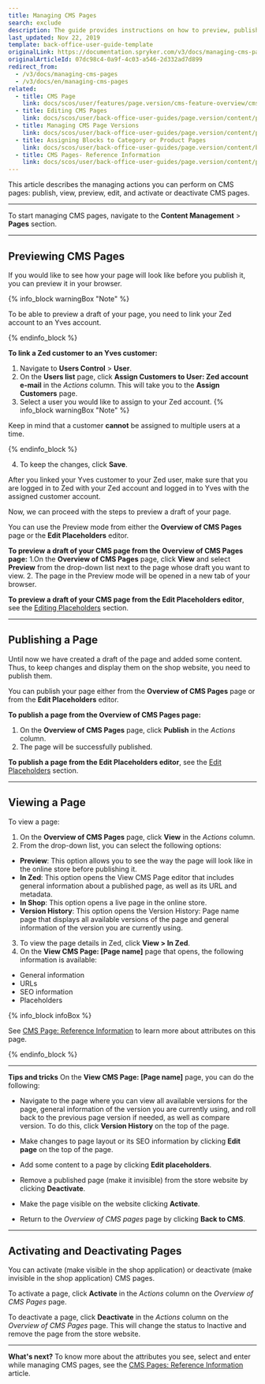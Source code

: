 ```yaml
---
title: Managing CMS Pages
search: exclude
description: The guide provides instructions on how to preview, publish, update and activate or deactivate CMS pages in the Back Office.
last_updated: Nov 22, 2019
template: back-office-user-guide-template
originalLink: https://documentation.spryker.com/v3/docs/managing-cms-pages
originalArticleId: 07dc98c4-0a9f-4c03-a546-2d332ad7d899
redirect_from:
  - /v3/docs/managing-cms-pages
  - /v3/docs/en/managing-cms-pages
related:
  - title: CMS Page
    link: docs/scos/user/features/page.version/cms-feature-overview/cms-pages-overview.html
  - title: Editing CMS Pages
    link: docs/scos/user/back-office-user-guides/page.version/content/pages/editing-cms-pages.html
  - title: Managing CMS Page Versions
    link: docs/scos/user/back-office-user-guides/page.version/content/pages/managing-cms-page-versions.html
  - title: Assigning Blocks to Category or Product Pages
    link: docs/scos/user/back-office-user-guides/page.version/content/blocks/assigning-blocks-to-category-or-product-pages.html
  - title: CMS Pages- Reference Information
    link: docs/scos/user/back-office-user-guides/page.version/content/pages/references/cms-pages-reference-information.html
---
```


This article describes the managing actions you can perform on CMS pages:
publish, view, preview, edit, and activate or deactivate CMS pages.

***

To start managing CMS pages, navigate to the **Content Management** > **Pages** section.
***

## Previewing CMS Pages
If you would like to see how your page will look like before you publish it, you can preview it in your browser.

{% info_block warningBox "Note" %}

To be able to preview a draft of your page, you need to link your Zed account to an Yves account.

{% endinfo_block %}

**To link a Zed customer to an Yves customer:**

1. Navigate to **Users Control** > **User**.
2. On the **Users list** page, click **Assign Customers to User: Zed account e-mail** in the _Actions_ column. This will take you to the **Assign Customers** page.
3. Select a user you would like to assign to your Zed account.
  {% info_block warningBox "Note" %}
  
  Keep in mind that a customer **cannot** be assigned to multiple users at a time.

  {% endinfo_block %}

4. To keep the changes, click **Save**.

After you linked your Yves customer to your Zed user, make sure that you are logged in to Zed with your Zed account and logged in to Yves with the assigned customer account.

Now, we can proceed with the steps to preview a draft of your page.

You can use the Preview mode from either the **Overview of CMS Pages** page or the **Edit Placeholders** editor.

**To preview a draft of your CMS page from the Overview of CMS Pages page:**
1.On the **Overview of CMS Pages** page, click **View** and select **Preview** from the drop-down list next to the page whose draft you want to view.
2. The page in the Preview mode will be opened in a new tab of your browser.

**To preview a draft of your CMS page from the Edit Placeholders editor**, see the [Editing Placeholders](/docs/scos/user/back-office-user-guides/{{page.version}}/content/pages/editing-cms-pages.html#selecting-the-placeholders-option) section.
***

## Publishing a Page

Until now we have created a draft of the page and added some content. Thus, to keep changes and display them on the shop website, you need to publish them.

You can publish your page either from the **Overview of CMS Pages** page or from the **Edit Placeholders** editor.

**To publish a page from the Overview of CMS Pages page:**
1. On the **Overview of CMS Pages** page, click **Publish** in the _Actions_ column.
2. The page will be successfully published.

**To publish a page from the Edit Placeholders editor**, see the [Edit Placeholders](/docs/scos/user/back-office-user-guides/{{page.version}}/content/pages/editing-cms-pages.html#selecting-the-placeholders-option) section.
***

## Viewing a Page

To view a page:
1. On the **Overview of CMS Pages** page, click **View** in the _Actions_ column.
2. From the drop-down list, you can select the following options:
  * **Preview**: This option allows you to see the way the page will look like in the online store before publishing it.
  * **In Zed**: This option opens the View CMS Page editor that includes general information about a published page, as well as its URL and metadata.
  * **In Shop**: This option opens a live page in the online store. 
  * **Version History**: This option opens the Version History: Page name page that displays all available versions of the page and general information of the version you are currently using.
 3. To view the page details in Zed, click **View > In Zed**.
 4. On the **View CMS Page: [Page name]** page that opens, the following information is available:
  * General information
  * URLs
  * SEO information
  * Placeholders

{% info_block infoBox %}

See  [CMS Page: Reference Information](/docs/scos/user/back-office-user-guides/{{page.version}}/content/pages/references/cms-pages-reference-information.html)  to learn more about attributes on this page.

{% endinfo_block %}
***

**Tips and tricks**
On the **View CMS Page: [Page name]** page, you can do the following:

* Navigate to the page where you can view all available versions for the page, general information of the version you are currently using, and roll back to the previous page version if needed, as well as compare version. To do this, click **Version History** on the top of the page.

* Make changes to page layout or its SEO information by clicking **Edit page** on the top of the page.

* Add some content to a page by clicking **Edit placeholders**.

* Remove a published page (make it invisible) from the store website by clicking **Deactivate**.

* Make the page visible on the website clicking **Activate**.

* Return to the _Overview of CMS pages_ page by clicking **Back to CMS**.

***

## Activating and Deactivating Pages

You can activate (make visible in the shop application) or deactivate (make invisible in the shop application) CMS pages.

To activate a page, click **Activate** in the _Actions_ column on the _Overview of CMS Pages_ page.

To deactivate a page, click **Deactivate** in the _Actions_ column on the _Overview of CMS Pages_ page. This will change the status to Inactive and remove the page from the store website.

***
**What's next?**
To know more about the attributes you see, select and enter while managing CMS pages, see the [CMS Pages: Reference Information](/docs/scos/user/back-office-user-guides/{{page.version}}/content/pages/references/cms-pages-reference-information.html) article. 
